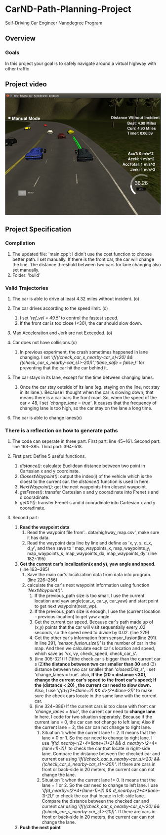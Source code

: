 # CarND-Path-Planning-Project
Self-Driving Car Engineer Nanodegree Program
   
## Overview
### Goals
In this project your goal is to safely navigate around a virtual highway with other traffic

## Project video
![](img/pic1.png)

## Project Specification
### Compilation
1. The updated file: 'main.cpp': I didn't use the cost function to choose better path. I set manually. If there is the front car, the car will change the line. The distance threshold between two cars for lane changing also set manually. 
2. Folder: 'build'

### Valid Trajectories
1. The car is able to drive at least 4.32 miles without incident. (o)

2. The car drives according to the speed limit. (o)
   1. I set _'ref_vel = 49.5'_ to control the fastest speed. 
   2. If the front car is too close (<30), the car should slow down.
   
3. Max Acceleration and Jerk are not Exceeded. (o)

4. Car does not have collisions.(o)
   1. In previous experiment, the crash sometimes happened in lane changing. I set  _'if(((check_car_s_nearby-car_s)<20) && ((check_car_s_nearby-car_s)>-20))'_,_'{lane_safe = false;}'_ for preventing that the car hit the car behind it.  
   
5. The car stays in its lane, except for the time between changing lanes.
   1. Once the car stay outside of its lane (eg. staying on the line, not stay in its lane.). Because I thought when the car is  slowing down, that means there is a car bars the front road. So, when the speed of the car < 48, I set _'change_lane = true'_. It causes that the frequency of changing lane is too high, so the car stay on the lane a long time.    
   
6. The car is able to change lanes(o)

### There is a reflection on how to generate paths
1. The code can seperate in three part. First part: line 45~161. Second part: line 163~385. Third part: 394~518.

2. First part: Define 5 useful functions.
   1. _distance()_: calculate Euclidean distance between two point in Cartesian x and y coordinate.
   2. _ClosestWaypoint()_: output the index(i) of the vehicle which is the cloest to the current car. the _distance()_ function is used in here. 
   3. _NextWaypoint()_: get the next waypoints frim closest waypoint.
   4. _getFrenet()_: transfer Cartesian x and y cooradinate into Frenet s and d cooradinate.
   5. _getXY()_: transfer Frenet s and d cooradinate into Cartesian x and y cooradinate.
   
3. Second part: 
   1. __Read the waypoint data__. 
      1. Read the waypoint file from'.. data/highway_map.csv', make sure it has data. 
      2. Read the waypoint data line by line and define as 'x, y, s, d_x, d_y', and then save to ' map_waypoints_x, map_waypoints_y, map_waypoints_s, map_waypoints_dx, map_waypoints_dy' (line 182~195)
   2. __Get the current car's localization(x and y), yaw angle and speed__.(line 163~385)
      1. Save the main car's localization data from data into program. (line 226~256)
      2. calculate the car's next waypoint information using function _'NextWaypoint()'_.
         1. If the previous_path size is too small, I use the current location and yaw angle(car_x, car_y, car_yaw) and start point to get next waypoint(next_wp).
         2. If the previous_path size is enough, I use the (current location - previous location) to get yaw angle.
         3. Get the current car speed. Because car's path made up of (x,y) points that the car will visit sequentially every .02 seconds, so the speed need to divide by 0.02. (line 279)
         4. Get the other car's information from sensor_fusion(line 291). In line 291, _‘sensor_fusion.size()’_ is the number of car in the map. And then we calculate each car's location and speed, which save as 'vx, vy, check_speed, check_car_s'.
         5. (line 305-321) If (1)the check car s bigger than the current car s (2)__the distance between two car smaller than 30__ and (3) distance between two car smaller than _'closestDist_s'_, I set 'change_lanes = true'. also, __If the (20 < distance <30), change the current car's speed to the front car's speed; If the (distance < 20) , the current car need to slow down.__ Also, I use _'if(d<(2+4*lane+2) && d>(2+4*lane-2))'_ to make sure the check cars locate in the same lane with the current car.
         6. (line 324~386) If the current cars is too close with front car _'change_lanes = true'_, the current car need to __change lane__. In here, I code for two situation seperately. Because if the current lane = 0, the car can not change to left lane; Also if the current lane = 2, the car can not change to right lane.
            1. Situation 1: when the current lane != 2. It means that the lane = 0 or 1. So the car need to change to right lane. I use _'if(d_nearby<(2+4*(lane+1)+2) && d_nearby>(2+4*(lane+1)-2))'_ to check the car that locate in right-side lane. Compare the distance between the checked car and current car using _'if(((check_car_s_nearby-car_s)<20) && ((check_car_s_nearby-car_s)>-20))'_. If there are cars in front or back-side in 20 meters, the current car can not change the lane. 
            2. Situation 1: when the current lane != 0. It means that the lane = 1 or 2. So the car need to change to left lane. I use _'if(d_nearby<(2+4*(lane-1)+2) && d_nearby>(2+4*(lane-1)-2))'_ to check the car that locate in left-side lane. Compare the distance between the checked car and current car using _'if(((check_car_s_nearby-car_s)<20) && ((check_car_s_nearby-car_s)>-20))'_. If there are cars in front or back-side in 20 meters, the current car can not change the lane. 
   3.  __Push the next point__ 
